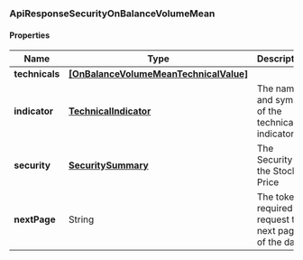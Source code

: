 
[//]: # (CLASS:ApiResponseSecurityOnBalanceVolumeMean)

[//]: # (KIND:object)

### ApiResponseSecurityOnBalanceVolumeMean

#### Properties

[//]: # (START_DEFINITION)

Name | Type | Description
------------ | ------------- | -------------
**technicals** | [**[OnBalanceVolumeMeanTechnicalValue]**](OnBalanceVolumeMeanTechnicalValue.md) |  &nbsp;
**indicator** | [**TechnicalIndicator**](TechnicalIndicator.md) | The name and symbol of the technical indicator &nbsp;
**security** | [**SecuritySummary**](SecuritySummary.md) | The Security of the Stock Price &nbsp;
**nextPage** | String | The token required to request the next page of the data &nbsp;

[//]: # (END_DEFINITION)


[//]: # (CONTAINED_CLASS:OnBalanceVolumeMeanTechnicalValue)


[//]: # (CONTAINED_CLASS:TechnicalIndicator)


[//]: # (CONTAINED_CLASS:SecuritySummary)





